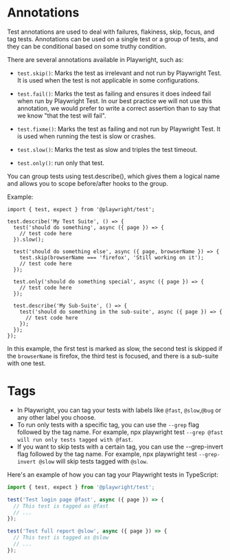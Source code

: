 # Annotations
Test annotations are used to deal with failures, flakiness, skip, focus, and tag tests. Annotations can be used on a single test or a group of tests, and they can be conditional based on some truthy condition.

There are several annotations available in Playwright, such as:

- `test.skip()`: Marks the test as irrelevant and not run by Playwright Test. It is used when the test is not applicable in some configurations.

- `test.fail()`: Marks the test as failing and ensures it does indeed fail when run by Playwright Test. In our best practice we will not use this annotation, we would prefer to write a correct assertion than to say that we know "that the test will fail".

- `test.fixme()`: Marks the test as failing and not run by Playwright Test. It is used when running the test is slow or crashes.

- `test.slow()`: Marks the test as slow and triples the test timeout.

- `test.only()`: run only that test.

You can group tests using test.describe(), which gives them a logical name and allows you to scope before/after hooks to the group.

Example:
```Playwright
import { test, expect } from '@playwright/test';

test.describe('My Test Suite', () => {
  test('should do something', async ({ page }) => {
    // test code here
  }).slow();

  test('should do something else', async ({ page, browserName }) => {
    test.skip(browserName === 'firefox', 'Still working on it');
    // test code here
  });
  
  test.only('should do something special', async ({ page }) => {
    // test code here
  });
  
  test.describe('My Sub-Suite', () => {
    test('should do something in the sub-suite', async ({ page }) => {
      // test code here
    });
  });
});
```

In this example, the first test is marked as slow, the second test is skipped if the `browserName` is firefox, the third test is focused, and there is a sub-suite with one test.

# Tags
- In Playwright, you can tag your tests with labels like `@fast`, `@slow`,`@bug` or any other label you choose.
- To run only tests with a specific tag, you can use the `--grep` flag followed by the tag name. For example, npx playwright test `--grep @fast will run only tests tagged with @fast`.
- If you want to skip tests with a certain tag, you can use the --grep-invert flag followed by the tag name. For example, npx playwright test `--grep-invert @slow` will skip tests tagged with `@slow`.

Here's an example of how you can tag your Playwright tests in TypeScript:

```TypeScript
import { test, expect } from '@playwright/test';

test('Test login page @fast', async ({ page }) => {
  // This test is tagged as @fast
  // ...
});

test('Test full report @slow', async ({ page }) => {
  // This test is tagged as @slow
  // ...
});
```